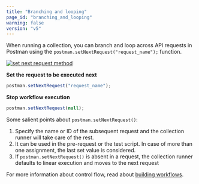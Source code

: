 ```yaml
---
title: "Branching and looping"
page_id: "branching_and_looping"
warning: false
version: "v5"
---
```


When running a collection, you can branch and loop across API requests in Postman using the `postman.setNextRequest("request_name");` function.

[![set next request method](https://s3.amazonaws.com/postman-static-getpostman-com/postman-docs/WS-branching-looping2+copy.png)](https://s3.amazonaws.com/postman-static-getpostman-com/postman-docs/WS-branching-looping2+copy.png)

**Set the request to be executed next**

```js
postman.setNextRequest("request_name");
```

**Stop workflow execution**

```js
postman.setNextRequest(null);
```

Some salient points about `postman.setNextRequest()`:

1.  Specify the name or ID of the subsequent request and the collection runner will take care of the rest.
2.  It can be used in the pre-request or the test script. In case of more than one assignment, the last set value is considered.
3.  If `postman.setNextRequest()` is absent in a request, the collection runner defaults to linear execution and moves to the next request

For more information about control flow, read about [building workflows](/docs/postman/collection_runs/building_workflows).
